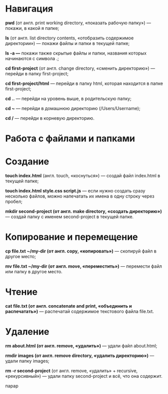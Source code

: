 # Навигация

**pwd** (от англ. print working directory, «показать рабочую папку») — покажи, в какой я папке;

**ls** (от англ. list directory contents, «отобразить содержимое директории») — покажи файлы и папки в текущей папке;

**ls -a —** покажи также скрытые файлы и папки, названия которых начинаются с символа .;

**cd first-project** (от англ. change directory, «сменить директорию») — перейди в папку first-project;

**cd first-project/html** — перейди в папку html, которая находится в папке first-project;

**cd ..** — перейди на уровень выше, в родительскую папку;

**cd ~** — перейди в домашнюю директорию (/Users/Username);

**cd /** — перейди в корневую директорию.

# Работа с файлами и папками

# Создание

**touch index.html** (англ. touch, «коснуться») — создай файл index.html в текущей папке;

**touch index.html style.css script.js** — если нужно создать сразу несколько файлов, можно напечатать их имена в одну строку через пробел;

**mkdir second-project (от англ. make directory, «создать директорию»)** — создай папку с именем second-project в текущей папке.

# Копирование и перемещение

**cp file.txt ~/my-dir (от англ. copy, «копировать»)** — скопируй файл в другое место;

**mv file.txt ~/my-dir (от англ. move, «переместить»)** — перемести файл или папку в другое место.

# Чтение

**cat file.txt (от англ. concatenate and print, «объединить и распечатать»)** — распечатай содержимое текстового файла file.txt.

# Удаление

**rm about.html (от англ. remove, «удалить»)** — удали файл about.html;

**rmdir images (от англ. remove directory, «удалить директорию»)** — удали папку images;

**rm -r second-project** (от англ. remove, «удалить» + recursive, «рекурсивный») — удали папку second-project и всё, что она содержит.

парар